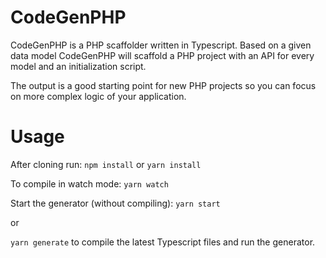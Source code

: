 # CodeGenPHP 

CodeGenPHP is a PHP scaffolder written in Typescript. Based on a given data model CodeGenPHP will scaffold a PHP project with an API for every model and an initialization script. 

The output is a good starting point for new PHP projects so you can focus on more complex logic of your application. 

# Usage 

After cloning run: 
`npm install` or `yarn install`

To compile in watch mode: 
`yarn watch`

Start the generator (without compiling): 
`yarn start` 

or 

`yarn generate` to compile the latest Typescript files and run the generator.